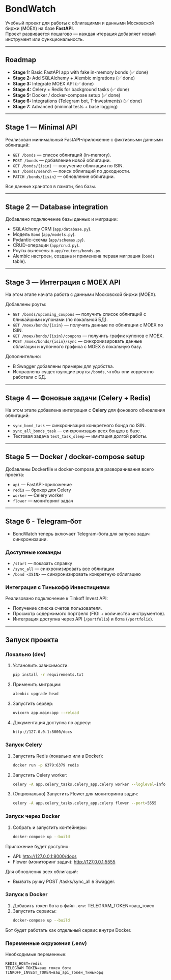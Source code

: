 # BondWatch

Учебный проект для работы с облигациями и данными Московской биржи (MOEX) на базе **FastAPI**.  
Проект развивается пошагово — каждая итерация добавляет новый инструмент или функциональность.  

---

## Roadmap
- **Stage 1:** Basic FastAPI app with fake in-memory bonds (✅ done)
- **Stage 2:** Add SQLAlchemy + Alembic migrations (✅ done)
- **Stage 3:** Integrate MOEX API (✅ done)
- **Stage 4:** Celery + Redis for background tasks (✅ done)
- **Stage 5:** Docker / docker-compose setup (✅ done)
- **Stage 6:** Integrations (Telegram bot, T-Investments) (✅ done)
- **Stage 7:** Advanced (minimal tests + base logging)

---

## Stage 1 — Minimal API
Реализован минимальный FastAPI-приложение c фиктивными данными облигаций:
- `GET /bonds` — список облигаций (in-memory).
- `POST /bonds` — добавление новой облигации.
- `GET /bonds/{isin}` — получение облигации по ISIN.
- `GET /bonds/search` — поиск облигаций по доходности.
- `PATCH /bonds/{isin}` — обновление облигации.

Все данные хранятся в памяти, без базы.

---

## Stage 2 — Database integration
Добавлено подключение базы данных и миграции:
- SQLAlchemy ORM (`app/database.py`).
- Модель `Bond` (`app/models.py`).
- Pydantic-схемы (`app/schemas.py`).
- CRUD-операции (`app/crud.py`).
- Роуты вынесены в `app/routers/bonds.py`.
- Alembic настроен, создана и применена первая миграция (`bonds` table).

---

## Stage 3 — Интеграция с MOEX API
На этом этапе начата работа с данными Московской биржи (MOEX).  

Добавлены роуты:
- `GET /bonds/upcoming_coupons` — получить список облигаций с ближайшими купонами (по локальной БД).
- `GET /moex/bonds/{isin}` — получить данные по облигации с MOEX по ISIN.
- `GET /moex/bonds/{isin}/coupons` — получить график купонов с MOEX.
- `POST /moex/bonds/{isin}/sync` — синхронизировать данные облигации и купонного графика с MOEX в локальную базу.

Дополнительно:
- В Swagger добавлены примеры для удобства.
- Исправлены существующие роуты `/bonds`, чтобы они корректно работали с БД.

---

## Stage 4 — Фоновые задачи (Celery + Redis)

На этом этапе добавлена интеграция с **Celery** для фонового обновления облигаций:

- `sync_bond_task` — синхронизация конкретного бонда по ISIN.
- `sync_all_bonds_task` — синхронизация всех бондов в базе.
- Тестовая задача `test_task_sleep` — имитация долгой работы.

---

## Stage 5 — Docker / docker-compose setup

Добавлены Dockerfile и docker-compose для разворачивания всего проекта:  
- `api` — FastAPI-приложение  
- `redis` — брокер для Celery  
- `worker` — Celery worker  
- `flower` — мониторинг задач

---

## Stage 6 - Telegram-бот

- BondWatch теперь включает Telegram-бота для запуска задач синхронизации.

### Доступные команды
- `/start` — показать справку
- `/sync_all` — синхронизировать все облигации
- `/bond <ISIN>` — синхронизировать конкретную облигацию

### Интеграция с Тинькофф Инвестициями
Реализовано подключение к Tinkoff Invest API:
- Получение списка счетов пользователя.
- Просмотр содержимого портфеля (FIGI + количество инструментов).
- Интеграция доступна через API (`/portfolio`) и бота (`/portfolio`).

---

## Запуск проекта

### Локально (dev)
1. Установить зависимости:
   ```bash
   pip install -r requirements.txt
2. Применить миграции:
   ```bash
   alembic upgrade head
3. Запустить сервер:
   ```bash
   uvicorn app.main:app --reload
4. Документация доступна по адресу:
   ```bash
   http://127.0.0.1:8000/docs

### Запуск Celery

1. Запустить Redis (локально или в Docker):
   ```bash
   docker run -p 6379:6379 redis

2. Запустить Celery worker:
   ```bash
   celery -A app.celery_tasks.celery_app.celery worker --loglevel=info

3. (Опционально) Запустить Flower для мониторинга задач:
   ```bash
   celery -A app.celery_tasks.celery_app.celery flower --port=5555

### Запуск через Docker

1. Собрать и запустить контейнеры:
   ```bash
   docker-compose up --build
Приложение будет доступно:

- API: http://127.0.0.1:8000/docs
- Flower (мониторинг задач): http://127.0.0.1:5555

Для обновления всех облигаций:
- Вызвать ручку POST /tasks/sync_all в Swagger.


### Запуск в Docker

1. Добавить токен бота в файл `.env`:
TELEGRAM_TOKEN=ваш_токен
2. Запустить сервисы:
   ```bash
   docker-compose up --build
Бот будет работать как отдельный сервис внутри Docker.

### Переменные окружения (.env)

Необходимые переменные:
```env
REDIS_HOST=redis
TELEGRAM_TOKEN=ваш_токен_бота
TINKOFF_INVEST_TOKEN=ваш_api_токен_тинькофф